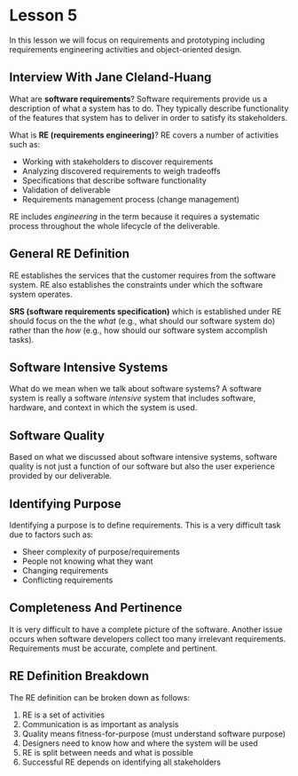 # Lesson 5

In this lesson we will focus on requirements and prototyping including requirements engineering activities and object-oriented design.

## Interview With Jane Cleland-Huang

What are **software requirements**? Software requirements provide us a description of what a system has to do. They typically describe functionality of the features that system has to deliver in order to satisfy its stakeholders.

What is **RE (requirements engineering)**? RE covers a number of activities such as:

- Working with stakeholders to discover requirements
- Analyzing discovered requirements to weigh tradeoffs
- Specifications that describe software functionality
- Validation of deliverable
- Requirements management process (change management)

RE includes _engineering_ in the term because it requires a systematic process throughout the whole lifecycle of the deliverable.

## General RE Definition

RE establishes the services that the customer requires from the software system. RE also establishes the constraints under which the software system operates.

**SRS (software requirements specification)** which is established under RE should focus on the the _what_ (e.g., what should our software system do) rather than the _how_ (e.g., how should our software system accomplish tasks).

## Software Intensive Systems

What do we mean when we talk about software systems? A software system is really a software _intensive_ system that includes software, hardware, and context in which the system is used.

## Software Quality

Based on what we discussed about software intensive systems, software quality is not just a function of our software but also the user experience provided by our deliverable.

## Identifying Purpose

Identifying a purpose is to define requirements. This is a very difficult task due to factors such as:

- Sheer complexity of purpose/requirements
- People not knowing what they want
- Changing requirements
- Conflicting requirements

## Completeness And Pertinence

It is very difficult to have a complete picture of the software. Another issue occurs when software developers collect too many irrelevant requirements. Requirements must be accurate, complete and pertinent.

## RE Definition Breakdown

The RE definition can be broken down as follows:

1. RE is a set of activities
2. Communication is as important as analysis
3. Quality means fitness-for-purpose (must understand software purpose)
4. Designers need to know how and where the system will be used
5. RE is split between needs and what is possible
6. Successful RE depends on identifying all stakeholders

